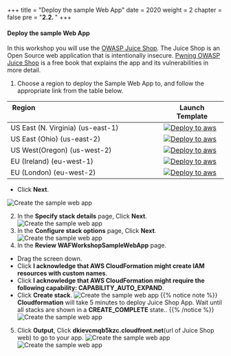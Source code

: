 +++
title = "Deploy the sample Web App"
date = 2020
weight = 2
chapter = false
pre = "<b>2.2. </b>"
+++

#### Deploy the sample Web App

In this workshop you will use the [OWASP Juice Shop](https://owasp.org/www-project-juice-shop/). The Juice Shop is an Open Source web application that is intentionally insecure.
[Pwning OWASP Juice Shop](https://pwning.owasp-juice.shop/) is a free book that explains the app and its vulnerabilities in more detail.

1. Choose a region to deploy the Sample Web App to, and follow the appropriate link from the table below.

| Region &nbsp; &nbsp; &nbsp; &nbsp; &nbsp; &nbsp; &nbsp; &nbsp; &nbsp;&nbsp; &nbsp; &nbsp; &nbsp; &nbsp; &nbsp; &nbsp; &nbsp; &nbsp; &nbsp; &nbsp; &nbsp; &nbsp;&nbsp; &nbsp; &nbsp; &nbsp; &nbsp; &nbsp; &nbsp; &nbsp;&nbsp; &nbsp; &nbsp; &nbsp; &nbsp; &nbsp; | Launch Template                                                                                                                                                                                                                                                                                             |
| --------------------------------------------------------------------------------------------------------------------------------------------------------------------------------------------------------------------------------------------------------------- | ----------------------------------------------------------------------------------------------------------------------------------------------------------------------------------------------------------------------------------------------------------------------------------------------------------- |
| US East (N. Virginia) (us-east-1)                                                                                                                                                                                                                               | [![Deploy to aws](/images/deploytoaws.png?width=10pc)](https://console.aws.amazon.com/cloudformation/home?region=us-east-1#/stacks/new?stackName=WAFWorkshopSampleWebApp&templateURL=https%3a%2f%2faws-waf-workshop-v2-us-east-1.s3.us-east-1.amazonaws.com%2faws-waf-v2-workshop%2flatest%2fmain.template) |
| US East (Ohio) (us-east-2)                                                                                                                                                                                                                                      | [![Deploy to aws](/images/deploytoaws.png?width=10pc)](https://console.aws.amazon.com/cloudformation/home?region=us-east-2#/stacks/new?stackName=WAFWorkshopSampleWebApp&templateURL=https%3a%2f%2faws-waf-workshop-v2-us-east-2.s3.us-east-2.amazonaws.com%2faws-waf-v2-workshop%2flatest%2fmain.template) |
| US West(Oregon) (us-west-2)                                                                                                                                                                                                                                     | [![Deploy to aws](/images/deploytoaws.png?width=10pc)](https://console.aws.amazon.com/cloudformation/home?region=us-west-2#/stacks/new?stackName=WAFWorkshopSampleWebApp&templateURL=https%3a%2f%2faws-waf-workshop-v2-us-west-2.s3.us-west-2.amazonaws.com%2faws-waf-v2-workshop%2flatest%2fmain.template) |
| EU (Ireland) (eu-west-1)                                                                                                                                                                                                                                        | [![Deploy to aws](/images/deploytoaws.png?width=10pc)](https://console.aws.amazon.com/cloudformation/home?region=eu-west-1#/stacks/new?stackName=WAFWorkshopSampleWebApp&templateURL=https%3a%2f%2faws-waf-workshop-v2-eu-west-1.s3.eu-west-1.amazonaws.com%2faws-waf-v2-workshop%2flatest%2fmain.template) |
| EU (London) (eu-west-2)                                                                                                                                                                                                                                         | [![Deploy to aws](/images/deploytoaws.png?width=10pc)](https://console.aws.amazon.com/cloudformation/home?region=eu-west-2#/stacks/new?stackName=WAFWorkshopSampleWebApp&templateURL=https%3a%2f%2faws-waf-workshop-v2-eu-west-2.s3.eu-west-2.amazonaws.com%2faws-waf-v2-workshop%2flatest%2fmain.template) |

* Click **Next**.

![Create the sample web app](/images/2-prepare/2.2-createthesamplewebapp/createthesamplewebapp-001.png?width=90pc)

2. In the **Specify stack details** page, Click **Next**. 
![Create the sample web app](/images/2-prepare/2.2-createthesamplewebapp/createthesamplewebapp-002.png?width=90pc)
3. In the **Configure stack options** page, Click **Next**.
![Create the sample web app](/images/2-prepare/2.2-createthesamplewebapp/createthesamplewebapp-003.png?width=90pc)
4. In the **Review WAFWorkshopSampleWebApp** page.
* Drag the screen down.
* Click **I acknowledge that AWS CloudFormation might create IAM resources with custom names**.
* Click **I acknowledge that AWS CloudFormation might require the following capability: CAPABILITY_AUTO_EXPAND**.
* Click **Create stack**.
![Create the sample web app](/images/2-prepare/2.2-createthesamplewebapp/createthesamplewebapp-004.png?width=90pc)
{{% notice note %}} 
**Cloudformation** will take 5 minutes to deploy Juice Shop App. Wait until all stacks are shown in a **CREATE_COMPLETE** state..
{{% /notice %}}
![Create the sample web app](/images/2-prepare/2.2-createthesamplewebapp/createthesamplewebapp-005.png?width=90pc)
5. Click **Output**, Click **dkievcmqb5kzc.cloudfront.net**(url of Juice Shop web) to go to your app.
![Create the sample web app](/images/2-prepare/2.2-createthesamplewebapp/createthesamplewebapp-006.png?width=90pc)
![Create the sample web app](/images/2-prepare/2.2-createthesamplewebapp/createthesamplewebapp-007.png?width=90pc)